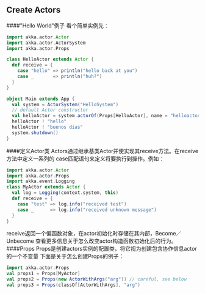 Create Actors
------
####"Hello World"例子
看个简单实例先：
```scala
import akka.actor.Actor
import akka.actor.ActorSystem
import akka.actor.Props

class HelloActor extends Actor {
  def receive = {
    case "hello" => println("hello back at you")
    case _       => println("huh?")
  }
}

object Main extends App {
  val system = ActorSystem("HelloSystem")
  // default Actor constructor
  val helloActor = system.actorOf(Props[HelloActor], name = "helloactor")
  helloActor ! "hello"
  helloActor ! "buenos dias"
  system.shutdown()
}
```
<!--more-->
####定义Actor类
Actors通过继承基类Actor并使实现其receive方法。在receive方法中定义一系列的
case匹配语句来定义将要执行到操作。例如：
```scala
import akka.actor.Actor
import akka.actor.Props
import akka.event.Logging
class MyActor extends Actor {
  val log = Logging(context.system, this)
  def receive = {
    case "test" => log.info("received test")
    case _      => log.info("received unknown message")
  }
}
```
receive返回一个偏函数对象，在actor初始化时存储在其内部，Become／Unbecome
查看更多信息关于怎么改变actor构造函数初始化后的行为。
####Props
Props是创建actors实例的配置类，将它视为创建包含协作信息actor的一个不变量
下面是关于怎么创建Props的例子：
```scala
import akka.actor.Props
val props1 = Props[MyActor]
val props2 = Props(new ActorWithArgs("arg")) // careful, see below
val props3 = Props(classOf[ActorWithArgs], "arg")
```
